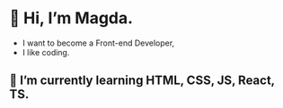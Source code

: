 # 👋 Hi, I’m Magda. 
- I want to become a Front-end Developer, 
- I like coding.

## 🌱 I’m currently learning HTML, CSS, JS, React, TS.

<!---
AhuraMagda/AhuraMagda is a ✨ special ✨ repository because its `README.md` (this file) appears on your GitHub profile.
You can click the Preview link to take a look at your changes.
--->
